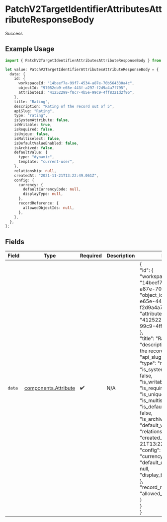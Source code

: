 # PatchV2TargetIdentifierAttributesAttributeResponseBody

Success

## Example Usage

```typescript
import { PatchV2TargetIdentifierAttributesAttributeResponseBody } from "attio-js/models/operations";

let value: PatchV2TargetIdentifierAttributesAttributeResponseBody = {
  data: {
    id: {
      workspaceId: "14beef7a-99f7-4534-a87e-70b564330a4c",
      objectId: "97052eb9-e65e-443f-a297-f2d9a4a7f795",
      attributeId: "41252299-f8c7-4b5e-99c9-4ff8321d2f96",
    },
    title: "Rating",
    description: "Rating of the record out of 5",
    apiSlug: "Rating",
    type: "rating",
    isSystemAttribute: false,
    isWritable: true,
    isRequired: false,
    isUnique: false,
    isMultiselect: false,
    isDefaultValueEnabled: false,
    isArchived: false,
    defaultValue: {
      type: "dynamic",
      template: "current-user",
    },
    relationship: null,
    createdAt: "2021-11-21T13:22:49.061Z",
    config: {
      currency: {
        defaultCurrencyCode: null,
        displayType: null,
      },
      recordReference: {
        allowedObjectIds: null,
      },
    },
  },
};
```

## Fields

| Field                                                                                                                                                                                                                                                                                                                                                                                                                                                                                                                                                                                                                                                                                                     | Type                                                                                                                                                                                                                                                                                                                                                                                                                                                                                                                                                                                                                                                                                                      | Required                                                                                                                                                                                                                                                                                                                                                                                                                                                                                                                                                                                                                                                                                                  | Description                                                                                                                                                                                                                                                                                                                                                                                                                                                                                                                                                                                                                                                                                               | Example                                                                                                                                                                                                                                                                                                                                                                                                                                                                                                                                                                                                                                                                                                   |
| --------------------------------------------------------------------------------------------------------------------------------------------------------------------------------------------------------------------------------------------------------------------------------------------------------------------------------------------------------------------------------------------------------------------------------------------------------------------------------------------------------------------------------------------------------------------------------------------------------------------------------------------------------------------------------------------------------- | --------------------------------------------------------------------------------------------------------------------------------------------------------------------------------------------------------------------------------------------------------------------------------------------------------------------------------------------------------------------------------------------------------------------------------------------------------------------------------------------------------------------------------------------------------------------------------------------------------------------------------------------------------------------------------------------------------- | --------------------------------------------------------------------------------------------------------------------------------------------------------------------------------------------------------------------------------------------------------------------------------------------------------------------------------------------------------------------------------------------------------------------------------------------------------------------------------------------------------------------------------------------------------------------------------------------------------------------------------------------------------------------------------------------------------- | --------------------------------------------------------------------------------------------------------------------------------------------------------------------------------------------------------------------------------------------------------------------------------------------------------------------------------------------------------------------------------------------------------------------------------------------------------------------------------------------------------------------------------------------------------------------------------------------------------------------------------------------------------------------------------------------------------- | --------------------------------------------------------------------------------------------------------------------------------------------------------------------------------------------------------------------------------------------------------------------------------------------------------------------------------------------------------------------------------------------------------------------------------------------------------------------------------------------------------------------------------------------------------------------------------------------------------------------------------------------------------------------------------------------------------- |
| `data`                                                                                                                                                                                                                                                                                                                                                                                                                                                                                                                                                                                                                                                                                                    | [components.Attribute](../../models/components/attribute.md)                                                                                                                                                                                                                                                                                                                                                                                                                                                                                                                                                                                                                                              | :heavy_check_mark:                                                                                                                                                                                                                                                                                                                                                                                                                                                                                                                                                                                                                                                                                        | N/A                                                                                                                                                                                                                                                                                                                                                                                                                                                                                                                                                                                                                                                                                                       | {<br/>"id": {<br/>"workspace_id": "14beef7a-99f7-4534-a87e-70b564330a4c",<br/>"object_id": "97052eb9-e65e-443f-a297-f2d9a4a7f795",<br/>"attribute_id": "41252299-f8c7-4b5e-99c9-4ff8321d2f96"<br/>},<br/>"title": "Rating",<br/>"description": "Rating of the record out of 5",<br/>"api_slug": "Rating",<br/>"type": "rating",<br/>"is_system_attribute": false,<br/>"is_writable": true,<br/>"is_required": false,<br/>"is_unique": false,<br/>"is_multiselect": false,<br/>"is_default_value_enabled": false,<br/>"is_archived": false,<br/>"default_value": null,<br/>"relationship": null,<br/>"created_at": "2021-11-21T13:22:49.061Z",<br/>"config": {<br/>"currency": {<br/>"default_currency_code": null,<br/>"display_type": null<br/>},<br/>"record_reference": {<br/>"allowed_object_ids": null<br/>}<br/>}<br/>} |